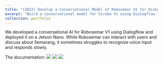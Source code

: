 ```yaml
---
title: "(2022) Develop a Conversational Model of Robosemar V1 for Diskominfo Semarang"
excerpt: "Build a conversational model for Sirobo V1 using Dialogflow."
collection: portfolio
---
```


We developed a conversational AI for Robosemar V1 using Dialogflow and deployed it on a Jetson Nano. While Robosemar can interact with users and discuss about Semarang, it sometimes struggles to recognize voice input and responds slowly.

The documentation:
<img src='/images/pt16-img1.png'>
<img src='/images/pt16-img2.png'>
<img src='/images/pt16-img3.png'>